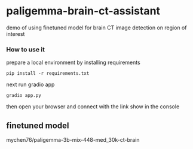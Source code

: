 # paligemma-brain-ct-assistant
demo of using finetuned model for brain CT image detection on region of interest

### How to use it

prepare a local environment by installing requirements
```
pip install -r requirements.txt
```
next run gradio app
```
gradio app.py
```
then open your browser and connect with the link show in the console

## finetuned model
mychen76/paligemma-3b-mix-448-med_30k-ct-brain



